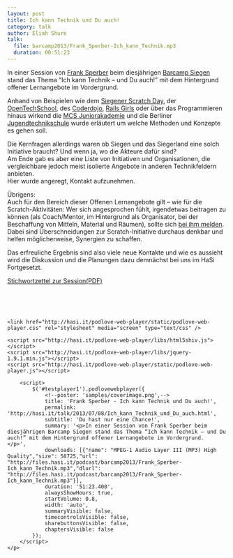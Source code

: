 ```yaml
---
layout: post
title: Ich kann Technik und Du auch!
category: talk
author: Eliah Shure
talk:
  file: barcamp2013/Frank_Sperber-Ich_kann_Technik.mp3
  duration: 00:51:23
---
```

In einer Session von [Frank Sperber](https://twitter.com/DL6DBN) beim diesjährigen [Barcamp Siegen](http://barcamp-siegen.de/) stand das Thema “Ich kann Technik – und Du auch!” mit dem Hintergrund offener Lernangebote im Vordergrund.  

<!-- break -->

Anhand von Beispielen wie dem [Siegener Scratch Day](https://scratchdaysiegen.wordpress.com), der [OpenTechSchool](http://opentechschool.org/), des [Coderdojo](http://www.coderdojo.com/), [Rails Girls](http://railsgirls.com/) oder über das Programmieren hinaus wirkend die [MCS Juniorakademie](http://juniorakademie.mcs-bochum.de/) und die Berliner [Jugendtechnikschule](http://www.jugendtechnikschule.de/) wurde erläutert um welche Methoden und Konzepte es gehen soll.  

Die Kernfragen allerdings waren ob Siegen und das Siegerland eine solch Initiative braucht? Und wenn ja, wo die Akteure dafür sind?  
Am Ende gab es aber eine Liste von Initiativen und Organisationen, die vergleichbare jedoch meist isolierte Angebote in anderen Technikfeldern anbieten.  
Hier wurde angeregt, Kontakt aufzunehmen.  

Übrigens:  
Auch für den Bereich dieser Offenen Lernangebote gilt – wie für die Scratch-Aktivitäten: Wer sich angesprochen fühlt, irgendetwas beitragen zu können (als Coach/Mentor, im Hintergrund als Organisator, bei der Beschaffung von Mitteln, Material und Räumen), sollte sich [bei ihm melden](https://scratchdaysiegen.wordpress.com/impressum/).  
Dabei sind Überschneidungen zur Scratch-Initiative durchaus denkbar und helfen möglicherweise, Synergien zu schaffen.  

Das erfreuliche Ergebnis sind also viele neue Kontakte und wie es aussieht wird die Diskussion und die Planungen dazu demnächst bei uns im HaSi Fortgesetzt.  

[Stichwortzettel zur Session(PDF)](http://scratchdaysiegen.files.wordpress.com/2013/07/barcamp13-dl6dbn.pdf)

<br />
<br />
<br />
<html>
<head>
<meta charset="utf-8" />

	<link href="http://hasi.it/podlove-web-player/static/podlove-web-player.css" rel="stylesheet" media="screen" type="text/css" />

	<script src="http://hasi.it/podlove-web-player/libs/html5shiv.js"></script>
	<script src="http://hasi.it/podlove-web-player/libs/jquery-1.9.1.min.js"></script>
	<script src="http://hasi.it/podlove-web-player/static/podlove-web-player.js"></script>
</head>

<body>
	<p>
		<audio id="testplayer1">
			<source src="http://files.hasi.it/podcast/barcamp2013/Frank_Sperber-Ich_kann_Technik.mp3" type="audio/mpeg"></source>
		</audio>

		<script>
			$('#testplayer1').podlovewebplayer({
				<!--poster: 'samples/coverimage.png',-->
				title: 'Frank Sperber - Ich kann Technik und Du auch!',
				permalink: 'http://hasi.it/talk/2013/07/08/Ich_kann_Technik_und_Du_auch.html',
				subtitle: 'Du hast nur eine Chance!',
				summary: '<p>In einer Session von Frank Sperber beim diesjährigen Barcamp Siegen stand das Thema “Ich kann Technik – und Du auch!” mit dem Hintergrund offener Lernangebote im Vordergrund.  </p>',
				downloads: [{"name": "MPEG-1 Audio Layer III (MP3) High Quality","size": 58725,"url": "http://files.hasi.it/podcast/barcamp2013/Frank_Sperber-Ich_kann_Technik.mp3","dlurl": "http://files.hasi.it/podcast/barcamp2013/Frank_Sperber-Ich_kann_Technik.mp3"}],
				duration: '51:23.400',
				alwaysShowHours: true,
				startVolume: 0.8,
				width: 'auto',
				summaryVisible: false,
				timecontrolsVisible: false,
				sharebuttonsVisible: false,
				chaptersVisible: false
			});
		</script>
	</p>
</body>
</html>